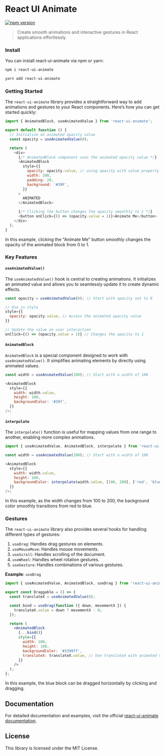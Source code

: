 # React UI Animate

[![npm version](https://badge.fury.io/js/react-ui-animate.svg)](https://badge.fury.io/js/react-ui-animate)

> Create smooth animations and interactive gestures in React applications effortlessly.

### Install

You can install react-ui-animate via npm or yarn:

```sh
npm i react-ui-animate
```

```sh
yarn add react-ui-animate
```

### Getting Started

The `react-ui-animate` library provides a straightforward way to add animations and gestures to your React components. Here’s how you can get started quickly:

```javascript
import { AnimatedBlock, useAnimatedValue } from 'react-ui-animate';

export default function () {
  // Initialize an animated opacity value
  const opacity = useAnimatedValue(0);

  return (
    <div>
      {/* AnimatedBlock component uses the animated opacity value */}
      <AnimatedBlock
        style={{
          opacity: opacity.value, // using opacity with value property
          width: 100,
          padding: 20,
          background: '#39F',
        }}
      >
        ANIMATED
      </AnimatedBlock>

      {/* Clicking the button changes the opacity smoothly to 1 */}
      <button onClick={() => (opacity.value = 1)}>Animate Me</button>
    </div>
  );
}
```

In this example, clicking the "Animate Me" button smoothly changes the opacity of the animated block from 0 to 1.

### Key Features

#### `useAnimatedValue()`

The `useAnimatedValue()` hook is central to creating animations. It initializes an animated value and allows you to seamlessly update it to create dynamic effects.

```javascript
const opacity = useAnimatedValue(0); // Start with opacity set to 0

// Use in style
style={{
  opacity: opacity.value, // Access the animated opacity value
}}

// Update the value on user interaction
onClick={() => (opacity.value = 1)} // Changes the opacity to 1
```

#### `AnimatedBlock`

`AnimatedBlock` is a special component designed to work with `useAnimatedValue()`. It simplifies animating elements by directly using animated values.

```javascript
const width = useAnimatedValue(100); // Start with a width of 100

<AnimatedBlock
  style={{
    width: width.value,
    height: 100,
    backgroundColor: '#39f',
  }}
/>;
```

#### `interpolate`

The `interpolate()` function is useful for mapping values from one range to another, enabling more complex animations.

```javascript
import { useAnimatedValue, AnimatedBlock, interpolate } from 'react-ui-animate';

const width = useAnimatedValue(100); // Start with a width of 100

<AnimatedBlock
  style={{
    width: width.value,
    height: 100,
    backgroundColor: interpolate(width.value, [100, 200], ['red', 'blue']),
  }}
/>;
```

In this example, as the width changes from 100 to 200, the background color smoothly transitions from red to blue.

### Gestures

The `react-ui-animate` library also provides several hooks for handling different types of gestures:

1. `useDrag`: Handles drag gestures on elements.
2. `useMouseMove`: Handles mouse movements.
3. `useScroll`: Handles scrolling of the document.
4. `useWheel`: Handles wheel rotation gestures.
5. `useGesture`: Handles combinations of various gestures.

**Example**: `useDrag`

```jsx
import { useAnimatedValue, AnimatedBlock, useDrag } from 'react-ui-animate';

export const Draggable = () => {
  const translateX = useAnimatedValue(0);

  const bind = useDrag(function ({ down, movementX }) {
    translateX.value = down ? movementX : 0;
  });

  return (
    <AnimatedBlock
      {...bind()}
      style={{
        width: 100,
        height: 100,
        backgroundColor: '#3399ff',
        translateX: translateX.value, // Use translateX with animated value
      }}
    />
  );
};
```

In this example, the blue block can be dragged horizontally by clicking and dragging.

## Documentation

For detailed documentation and examples, visit the official [react-ui-animate documentation](http://react-ui-animate.js.org/).

## License

This library is licensed under the MIT License.
